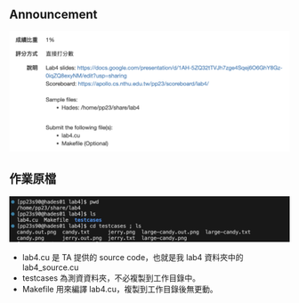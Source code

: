 ## Announcement
![ann](/labs/lab4%20CUDA%20Advance/images/ann.png)
## 作業原檔
![sour](/labs/lab4%20CUDA%20Advance/images/sour.png)
- lab4.cu 是 TA 提供的 source code，也就是我 lab4 資料夾中的 lab4_source.cu
- testcases 為測資資料夾，不必複製到工作目錄中。
- Makefile 用來編譯 lab4.cu，複製到工作目錄後無更動。